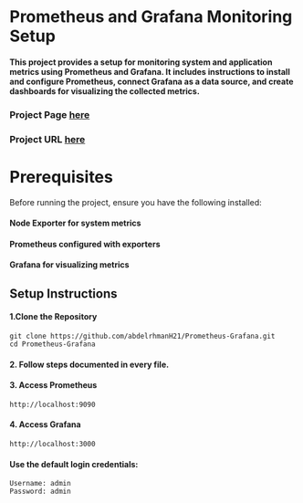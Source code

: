 # Prometheus and Grafana Monitoring Setup

#### This project provides a setup for monitoring system and application metrics using Prometheus and Grafana. It includes instructions to install and configure Prometheus, connect Grafana as a data source, and create dashboards for visualizing the collected metrics.

### Project Page [here](https://github.com/abdelrhmanH21/Prometheus-Grafana)
### Project URL [here](https://roadmap.sh/projects/monitoring)

# Prerequisites
Before running the project, ensure you have the following installed:

#### Node Exporter for system metrics
#### Prometheus configured with exporters
#### Grafana for visualizing metrics

## Setup Instructions
#### 1.Clone the Repository
```
git clone https://github.com/abdelrhmanH21/Prometheus-Grafana.git
cd Prometheus-Grafana
```
#### 2. Follow steps documented in every file.

#### 3. Access Prometheus
```
http://localhost:9090
```
#### 4. Access Grafana
```
http://localhost:3000
```
#### Use the default login credentials:

```
Username: admin
Password: admin
```
